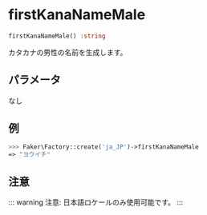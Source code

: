 # firstKanaNameMale
```php
firstKanaNameMale() :string
```
カタカナの男性の名前を生成します。

## パラメータ
なし

## 例
```php
>>> Faker\Factory::create('ja_JP')->firstKanaNameMale
=> "ヨウイチ"
```

## 注意
::: warning 注意:
日本語ロケールのみ使用可能です。
:::